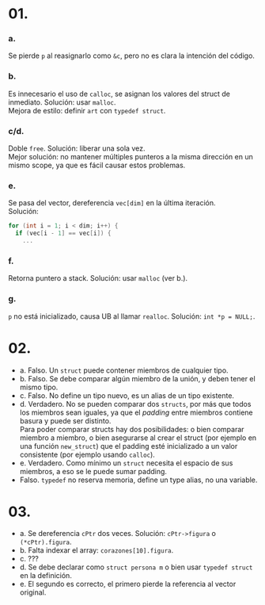 # 01.

### a.

Se pierde `p` al reasignarlo como `&c`, pero no es clara la intención del código.

### b.

Es innecesario el uso de `calloc`, se asignan los valores del struct de inmediato. Solución: usar `malloc`.  
Mejora de estilo: definir `art` con `typedef struct`.

### c/d.

Doble `free`. Solución: liberar una sola vez.  
Mejor solución: no mantener múltiples punteros a la misma dirección en un mismo scope, ya que es fácil causar estos
problemas.

### e.

Se pasa del vector, dereferencia `vec[dim]` en la última iteración.  
Solución:

```c
for (int i = 1; i < dim; i++) {
  if (vec[i - 1] == vec[i]) {
    ...
```

### f.

Retorna puntero a stack. Solución: usar `malloc` (ver b.).

### g.

`p` no está inicializado, causa UB al llamar `realloc`. Solución: `int *p = NULL;`.

# 02.

- a. Falso. Un `struct` puede contener miembros de cualquier tipo.
- b. Falso. Se debe comparar algún miembro de la unión, y deben tener el mismo tipo.
- c. Falso. No define un tipo nuevo, es un alias de un tipo existente.
- d. Verdadero. No se pueden comparar dos `structs`, por más que todos los miembros sean iguales, ya que el _padding_
  entre miembros contiene basura y puede ser distinto.  
  Para poder comparar structs hay dos posibilidades: o bien comparar miembro a miembro, o bien asegurarse al crear el
  struct (por ejemplo en una función `new_struct`) que el padding esté inicializado a un valor consistente (por ejemplo
  usando `calloc`).
- e. Verdadero. Como mínimo un `struct` necesita el espacio de sus miembros, a eso se le puede sumar padding.
- Falso. `typedef` no reserva memoria, define un type alias, no una variable.

# 03.

- a. Se dereferencia `cPtr` dos veces. Solución: `cPtr->figura` o `(*cPtr).figura`.
- b. Falta indexar el array: `corazones[10].figura`.
- c. ???
- d. Se debe declarar como `struct persona m` o bien usar `typedef struct` en la definición.
- e. El segundo es correcto, el primero pierde la referencia al vector original.
